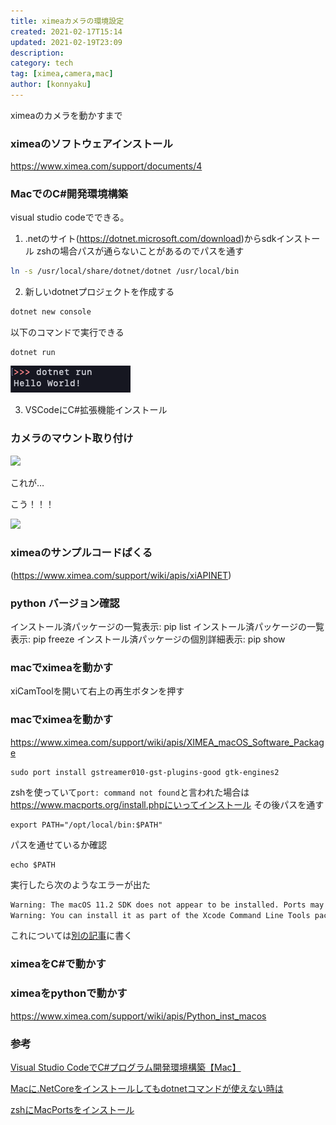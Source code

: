 ```yaml
---
title: ximeaカメラの環境設定
created: 2021-02-17T15:14
updated: 2021-02-19T23:09
description: 
category: tech
tag: [ximea,camera,mac]
author: [konnyaku]
---
```


ximeaのカメラを動かすまで

### ximeaのソフトウェアインストール

https://www.ximea.com/support/documents/4


### MacでのC#開発環境構築

visual studio codeでできる。

1. .netのサイト(https://dotnet.microsoft.com/download)からsdkインストール
zshの場合パスが通らないことがあるのでパスを通す
```zsh
ln -s /usr/local/share/dotnet/dotnet /usr/local/bin
```

2. 新しいdotnetプロジェクトを作成する
```zsh
dotnet new console
```
以下のコマンドで実行できる
```
dotnet run
```
![](./screenshot.png)

3. VSCodeにC#拡張機能インストール

### カメラのマウント取り付け

![](./before.png)

これが…

こう！！！

![](./after.png)

### ximeaのサンプルコードぱくる
(https://www.ximea.com/support/wiki/apis/xiAPINET)

### python バージョン確認
インストール済パッケージの一覧表示: pip list
インストール済パッケージの一覧表示: pip freeze
インストール済パッケージの個別詳細表示: pip show

### macでximeaを動かす
xiCamToolを開いて右上の再生ボタンを押す

### macでximeaを動かす
https://www.ximea.com/support/wiki/apis/XIMEA_macOS_Software_Package

```
sudo port install gstreamer010-gst-plugins-good gtk-engines2
```

zshを使っていて`port: command not found`と言われた場合は
https://www.macports.org/install.phpにいってインストール
その後パスを通す
```bash:title=./zshrc
export PATH="/opt/local/bin:$PATH"
```
パスを通せているか確認
```bash:title=zsh
echo $PATH
```

実行したら次のようなエラーが出た
```bash
Warning: The macOS 11.2 SDK does not appear to be installed. Ports may not build correctly.
Warning: You can install it as part of the Xcode Command Line Tools package by running `xcode-select --install'.
```
これについては[別の記事](https://narazuke.github.io/xcode-error)に書く




### ximeaをC#で動かす

### ximeaをpythonで動かす


https://www.ximea.com/support/wiki/apis/Python_inst_macos



### 参考
[Visual Studio CodeでC#プログラム開発環境構築【Mac】](https://qiita.com/jsj05543/items/e9f5b0e5b6b4ac0a892b)

[Macに.NetCoreをインストールしてもdotnetコマンドが使えない時は](http://stonebeach-dakar.hatenablog.com/entry/Macでdotnetコマンドが使えないときは)

[zshにMacPortsをインストール](https://teratail.com/questions/169183)

